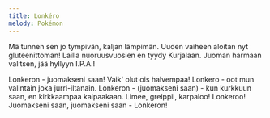```yaml
---
title: Lonkéro
melody: Pokémon
---
```


Mä tunnen sen jo tympivän,
kaljan lämpimän.
Uuden vaiheen aloitan
nyt gluteenittoman!
Lailla nuoruusvuosien
en tyydy Kurjalaan.
Juoman harmaan valitsen,
jää hyllyyn I.P.A.!

Lonkeron - juomakseni saan!
Vaik' olut ois halvempaa!
Lonkero - oot mun valintain
joka jurri-iltanain.
Lonkeron - (juomakseni saan) - kun kurkkuun saan,
en kirkkaampaa kaipaakaan.
Limee, greippii, karpaloo!
Lonkeroo!
Juomakseni saan, juomakseni saan - Lonkeron!
